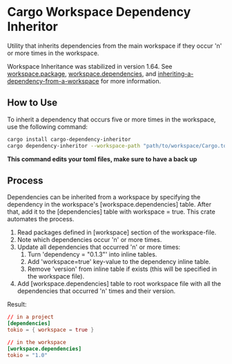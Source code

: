# Cargo Workspace Dependency Inheritor

Utility that inherits dependencies from the main workspace if they occur 'n' or more times in the workspace.

Workspace Inheritance was stabilized in version 1.64.
See [workspace.package][1], [workspace.dependencies][2], and [inheriting-a-dependency-from-a-workspace][3] for more information.

## How to Use

To inherit a dependency that occurs five or more times in the workspace, use the following command:

```bash
cargo install cargo-dependency-inheritor
cargo dependency-inheritor --workspace-path "path/to/workspace/Cargo.toml" -n 5
```

**This command edits your toml files, make sure to have a back up**

## Process

Dependencies can be inherited from a workspace by specifying the dependency in the workspace's [workspace.dependencies] table. After that, add it to the [dependencies] table with workspace = true.
This crate automates the process.

1. Read packages defined in [workspace] section of the workspace-file.
2. Note which dependencies occur 'n' or more times.
3. Update all dependencies that occurred 'n' or more times:
   1. Turn 'dependency = "0.1.3"' into inline tables.
   2. Add 'workspace=true' key-value to the dependency inline table.
   3. Remove 'version' from inline table if exists (this will be specified in the workspace file).
4. Add [workspace.dependencies] table to root workspace file with all the dependencies that occurred 'n' times and their version.

Result:

```toml
// in a project
[dependencies]
tokio = { workspace = true }

// in the workspace
[workspace.dependencies]
tokio = "1.0"
```

[1]: https://doc.rust-lang.org/nightly/cargo/reference/workspaces.html#the-workspacepackage-table
[2]: https://doc.rust-lang.org/nightly/cargo/reference/workspaces.html#the-workspacedependencies-table
[3]: https://doc.rust-lang.org/nightly/cargo/reference/specifying-dependencies.html#inheriting-a-dependency-from-a-workspace
